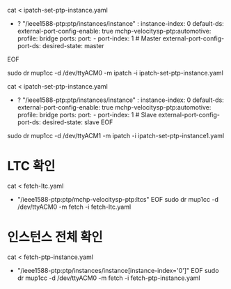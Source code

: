 cat <<EOF > ipatch-set-ptp-instance.yaml
- ? "/ieee1588-ptp:ptp/instances/instance"
  : instance-index: 0
    default-ds:
      external-port-config-enable: true
    mchp-velocitysp-ptp:automotive:
      profile: bridge
    ports:
      port:
      - port-index: 1       # Master
        external-port-config-port-ds:
          desired-state: master

EOF

sudo dr mup1cc -d /dev/ttyACM0 -m ipatch -i ipatch-set-ptp-instance.yaml


cat <<EOF > ipatch-set-ptp-instance.yaml
- ? "/ieee1588-ptp:ptp/instances/instance"
  : instance-index: 0
    default-ds:
      external-port-config-enable: true
    mchp-velocitysp-ptp:automotive:
      profile: bridge
    ports:
      port:
      - port-index: 1       # Slave
        external-port-config-port-ds:
          desired-state: slave
EOF

sudo dr mup1cc -d /dev/ttyACM1 -m ipatch -i ipatch-set-ptp-instance1.yaml



# LTC 확인
cat <<EOF > fetch-ltc.yaml
- "/ieee1588-ptp:ptp/mchp-velocitysp-ptp:ltcs"
EOF
sudo dr mup1cc -d /dev/ttyACM0 -m fetch -i fetch-ltc.yaml

# 인스턴스 전체 확인
cat <<EOF > fetch-ptp-instance.yaml
- "/ieee1588-ptp:ptp/instances/instance[instance-index='0']"
EOF
sudo dr mup1cc -d /dev/ttyACM0 -m fetch -i fetch-ptp-instance.yaml
